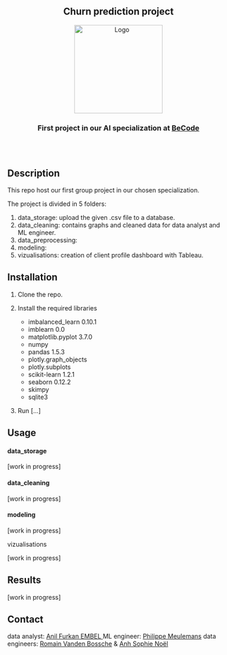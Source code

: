 <h2 align="center"> Churn prediction project </h2>
<p align="center"><a href="https://github.com/anilembel/Churn_Prediction_Becode">
<img src="https://becode.org/app/uploads/2020/03/cropped-becode-logo-seal.png" alt="Logo" width="200" height="200"></a></p>
<h3 align="center">First project in our AI specialization at <a href="https://github.com/becodeorg"><strong>BeCode</strong></a></h3><br><br>

## Description

This repo host our first group project in our chosen specialization.

The project is divided in 5 folders:

1. data_storage: upload the given .csv file to a database.
2. data_cleaning: contains graphs and cleaned data for data analyst and ML engineer.
3. data_preprocessing:
4. modeling:
5. vizualisations: creation of client profile dashboard with Tableau.

## Installation

1. Clone the repo.
2. Install the required libraries

   * imbalanced_learn 0.10.1
   * imblearn 0.0
   * matplotlib.pyplot 3.7.0
   * numpy
   * pandas 1.5.3
   * plotly.graph_objects
   * plotly.subplots
   * scikit-learn 1.2.1
   * seaborn 0.12.2
   * skimpy
   * sqlite3
3. Run [...]

## Usage

#### data_storage

[work in progress]

#### data_cleaning

[work in progress]

#### modeling

[work in progress]

vizualisations

[work in progress]

## Results

[work in progress]

## Contact

data analyst: [Anil Furkan EMBEL ](https://github.com/anilembel)
ML engineer: [Philippe Meulemans](https://github.com/Laverdure77)
data engineers: [Romain Vanden Bossche](https://github.com/vdbromain) & [Anh Sophie Noël](https://github.com/AnhSN)
